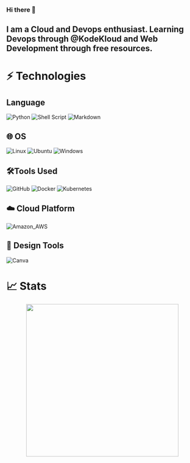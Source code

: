 ### Hi there 👋
## I am a Cloud and Devops enthusiast. Learning Devops through @KodeKloud and Web Development through free resources. 

# ⚡ Technologies


## Language

![Python](https://img.shields.io/badge/python-3670A0?style=for-the-badge&logo=python&logoColor=ffdd54) 
![Shell Script](https://img.shields.io/badge/shell_script-%23121011.svg?style=for-the-badge&logo=gnu-bash&logoColor=white)
![Markdown](https://img.shields.io/badge/markdown-%23000000.svg?style=for-the-badge&logo=markdown&logoColor=white)

## 🌐 OS

![Linux](https://img.shields.io/badge/Linux-FCC624?style=for-the-badge&logo=linux&logoColor=black)
![Ubuntu](https://img.shields.io/badge/Ubuntu-E95420?style=for-the-badge&logo=ubuntu&logoColor=white)
![Windows](https://img.shields.io/badge/Windows-0078D6?style=for-the-badge&logo=windows&logoColor=white)

## 🛠️Tools Used

![GitHub](https://img.shields.io/badge/github-%23121011.svg?style=for-the-badge&logo=github&logoColor=white)
![Docker](https://img.shields.io/badge/docker-%230db7ed.svg?style=for-the-badge&logo=docker&logoColor=white)
![Kubernetes](https://img.shields.io/badge/kubernetes-%23326ce5.svg?style=for-the-badge&logo=kubernetes&logoColor=white)

## ☁️ Cloud Platform

![Amazon_AWS](https://img.shields.io/badge/Amazon_AWS-FF9900?style=for-the-badge&logo=amazonaws&logoColor=white)

## 🎨 Design Tools

![Canva](https://img.shields.io/badge/Canva-%2300C4CC.svg?style=for-the-badge&logo=Canva&logoColor=white)


# 📈 Stats

<p align='center'>
  <a href="#"><img src="https://github-readme-stats.vercel.app/api/top-langs/?username=NamanNayak&theme=blue-green" width="400"></a>
</p>

